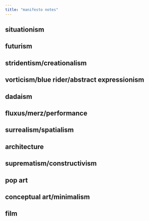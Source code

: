 ```yaml
---
title: "manifesto notes"
---
```

## situationism

## futurism

## stridentism/creationalism

## vorticism/blue rider/abstract expressionism

## dadaism

## fluxus/merz/performance

## surrealism/spatialism

## architecture

## suprematism/constructivism

## pop art

## conceptual art/minimalism

## film
